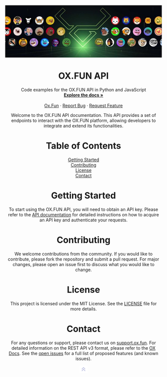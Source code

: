 <a id="readme-top"></a>

<br />
<div align="center">
  <a href="https://ox.fun">
    <img src="images/image.png" alt="Logo">
  </a>

  <h1 align="center"><strong>OX.FUN API</strong></h1>

  <p align="center">
    Code examples for the OX.FUN API in Python and JavaScript
    <br />
    <a href="https://oxoxox.gitbook.io/ox-docs/api"><strong>Explore the docs »</strong></a>
    <br />
    <br />
    <a href="https://ox.fun">Ox.Fun</a>
    ·
    <a href="https://github.com/oxdom/Api/issues/new?labels=bug&template=bug-report---.md">Report Bug</a>
    ·
    <a href="https://github.com/oxdom/Api/issues/new?labels=enhancement&template=feature-request---.md">Request Feature</a>
  </p>
</div>
<p align="center">
Welcome to the OX.FUN API documentation. This API provides a set of endpoints to interact with the OX.FUN platform, allowing developers to integrate and extend its functionalities.
</p>
<h1 align="center"><strong>Table of Contents</strong></h1>
<p align="center">
<a href="#getting-started">Getting Started</a>
<br />
<a href="#contributing">Contributing</a>
<br />
<a href="#license">License</a>
<br />
<a href="#contact">Contact</a>
</p>

<h1 align="center"><a id="getting-started"><strong>Getting Started</strong></a></h1>
<p align="center">
To start using the OX.FUN API, you will need to obtain an API key. Please refer to the <a href="https://oxoxox.gitbook.io/ox-docs/api/">API documentation</a> for detailed instructions on how to acquire an API key and authenticate your requests.
</p>

<h1 align="center"><a id="contributing"><strong>Contributing</strong></a></h1>
<p align="center">
We welcome contributions from the community. If you would like to contribute, please fork the repository and submit a pull request. For major changes, please open an issue first to discuss what you would like to change.
</p>

<h1 align="center"><a id="license"><strong>License</strong></a></h1>
<p align="center">
This project is licensed under the MIT License. See the <a href="LICENSE">LICENSE</a> file for more details.
</p>

<h1 align="center"><a id="contact"><strong>Contact</strong></a></h1>
<p align="center">
For any questions or support, please contact us on <a href="https://support.ox.fun">support.ox.fun</a>.
For detailed information on the REST API v3 format, please refer to the <a href="https://oxoxox.gitbook.io/ox-docs/api/restapi">OX Docs</a>.
See the <a href="https://github.com/oxdom/Api/issues">open issues</a> for a full list of proposed features (and known issues).
</p>

<p align="center">
  <a href="#readme-top">
    <img src="images/up-arrow.png" alt="Arrow Up" width="24" height="24">
  </a>
</p>
